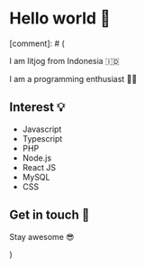 # Hello world :wave:

[comment]: # (

I am litjog from Indonesia :indonesia:

I am a programming enthusiast :man_technologist:

## Interest :bulb:

 - Javascript
 - Typescript
 - PHP
 - Node.js
 - React JS
 - MySQL
 - CSS

## Get in touch :email:

Stay awesome :sunglasses:

)
